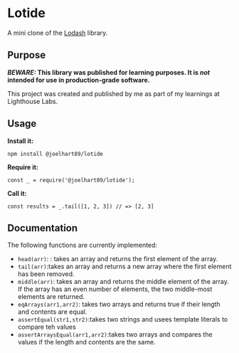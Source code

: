# Lotide

A mini clone of the [Lodash](https://lodash.com) library.

## Purpose

**_BEWARE:_ This library was published for learning purposes. It is _not_ intended for use in production-grade software.**

This project was created and published by me as part of my learnings at Lighthouse Labs. 

## Usage

**Install it:**

`npm install @joelhart89/lotide`

**Require it:**

`const _ = require('@joelhart89/lotide');`

**Call it:**

`const results = _.tail([1, 2, 3]) // => [2, 3]`

## Documentation

The following functions are currently implemented:

* `head(arr)`: : takes an array and returns the first element of the array.
* `tail(arr)`:takes an array and returns a new array where the first element has been removed.
* `middle(arr)`: takes an array and returns the middle element of the array. If the array has an even number of elements, the two middle-most elements are returned.
* `eqArrays(arr1,arr2)`: takes two arrays and returns true if their length and contents are equal.
* `assertEqual(str1,str2)`:takes two strings and usees template literals to compare teh values
* `assertArraysEqual(arr1,arr2)`:takes two arrays and compares the values if the length and contents are the same.
